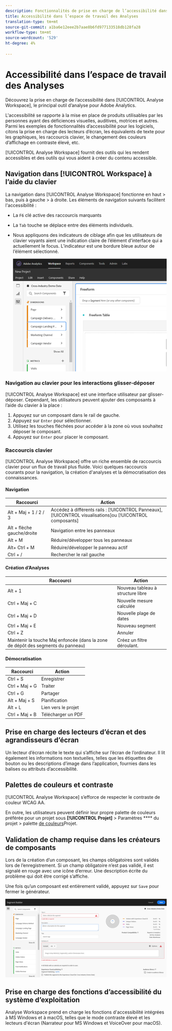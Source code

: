 ```yaml
---
description: Fonctionnalités de prise en charge de l’accessibilité dans Analyse Workspace
title: Accessibilité dans l’espace de travail des Analyses
translation-type: tm+mt
source-git-commit: a1ba6e12eee2b7aae8b6fd977133518db128fa28
workflow-type: tm+mt
source-wordcount: '529'
ht-degree: 4%

---
```



# Accessibilité dans l’espace de travail des Analyses

Découvrez la prise en charge de l’accessibilité dans [!UICONTROL Analyse Workspace], le principal outil d’analyse pour Adobe Analytics.

L&#39;accessibilité se rapporte à la mise en place de produits utilisables par les personnes ayant des déficiences visuelles, auditives, motrices et autres. Parmi les exemples de fonctionnalités d’accessibilité pour les logiciels, citons la prise en charge des lecteurs d’écran, les équivalents de texte pour les graphiques, les raccourcis clavier, le changement des couleurs d’affichage en contraste élevé, etc.

[!UICONTROL Analyse Workspace] fournit des outils qui les rendent accessibles et des outils qui vous aident à créer du contenu accessible.

## Navigation dans [!UICONTROL Workspace] à l’aide du clavier

La navigation dans [!UICONTROL Analyse Workspace] fonctionne en haut > bas, puis à gauche > à droite. Les éléments de navigation suivants facilitent l&#39;accessibilité :

* La `F6` clé active des raccourcis marquants
* La `Tab` touche se déplace entre des éléments individuels.
* Nous appliquons des indicateurs de ciblage afin que les utilisateurs de clavier voyants aient une indication claire de l’élément d’interface qui a actuellement le focus. L’indicateur est une bordure bleue autour de l’élément sélectionné.

   ![](assets/focus-indicator.png)

### Navigation au clavier pour les interactions glisser-déposer

[!UICONTROL Analyse Workspace] est une interface utilisateur par glisser-déposer. Cependant, les utilisateurs peuvent ajouter des composants à l’aide du clavier à la place :

1. Appuyez sur un composant dans le rail de gauche.
1. Appuyez sur `Enter` pour sélectionner.
1. Utilisez les touches fléchées pour accéder à la zone où vous souhaitez déposer le composant.
1. Appuyez sur `Enter` pour placer le composant.

### Raccourcis clavier

[!UICONTROL Analyse Workspace] offre un riche ensemble de raccourcis [](https://docs.adobe.com/content/help/fr-FR/analytics/analyze/analysis-workspace/build-workspace-project/fa-shortcut-keys.html) clavier pour un flux de travail plus fluide. Voici quelques raccourcis courants pour la navigation, la création d&#39;analyses et la démocratisation des connaissances.

#### Navigation

| Raccourci | Action |
|---|---|
| Alt + Maj + 1 / 2 / 3 | Accédez à différents rails : [!UICONTROL Panneaux], [!UICONTROL visualisations]ou [!UICONTROL composants] |
| Alt + flèche gauche/droite | Navigation entre les panneaux |
| Alt + M | Réduire/développer tous les panneaux |
| Alt+ Ctrl + M | Réduire/développer le panneau actif |
| Ctrl + / | Rechercher le rail gauche |

#### Création d’Analyses

| Raccourci | Action |
|---|---|
| Alt + 1 | Nouveau tableau à structure libre |
| Ctrl + Maj + C | Nouvelle mesure calculée |
| Ctrl + Maj + D | Nouvelle plage de dates |
| Ctrl + Maj + E | Nouveau segment |
| Ctrl + Z | Annuler |
| Maintenir la touche Maj enfoncée (dans la zone de dépôt des segments du panneau) | Créez un filtre [](https://docs.adobe.com/content/help/en/analytics-learn/tutorials/analysis-workspace/using-panels/using-drop-down-filters.html)déroulant. |

#### Démocratisation

| Raccourci | Action |
|---|---|
| Ctrl + S | Enregistrer |
| Ctrl + Maj + G | Traiter |
| Ctrl + G | Partager |
| Alt + Maj + S | Planification |
| Alt + L | Lien vers le projet |
| Ctrl + Maj + B | Télécharger un PDF |

## Prise en charge des lecteurs d’écran et des agrandisseurs d’écran

Un lecteur d’écran récite le texte qui s’affiche sur l’écran de l’ordinateur. Il lit également les informations non textuelles, telles que les étiquettes de bouton ou les descriptions d’image dans l’application, fournies dans les balises ou attributs d’accessibilité.

## Palettes de couleurs et contraste

[!UICONTROL Analyse Workspace] s’efforce de respecter le contraste de couleur WCAG AA.

En outre, les utilisateurs peuvent définir leur propre palette de couleurs préférée pour un projet sous **[!UICONTROL Projet]** > Paramètres **** du projet > palette [de couleurs](https://docs.adobe.com/content/help/en/analytics/analyze/analysis-workspace/build-workspace-project/color-palettes.html)Projet.

## Validation de champ requise dans les créateurs de composants

Lors de la création d’un composant, les champs obligatoires sont validés lors de l’enregistrement. Si un champ obligatoire n’est pas validé, il est signalé en rouge avec une icône d’erreur. Une description écrite du problème qui doit être corrigé s’affiche.

Une fois qu’un composant est entièrement validé, appuyez sur `Save` pour fermer le générateur.

![](assets/error-validation.png)

## Prise en charge des fonctions d’accessibilité du système d’exploitation

Analyse Workspace prend en charge les fonctions d&#39;accessibilité intégrées à MS Windows et à macOS, telles que le mode contraste élevé et les lecteurs d&#39;écran (Narrateur pour MS Windows et VoiceOver pour macOS).